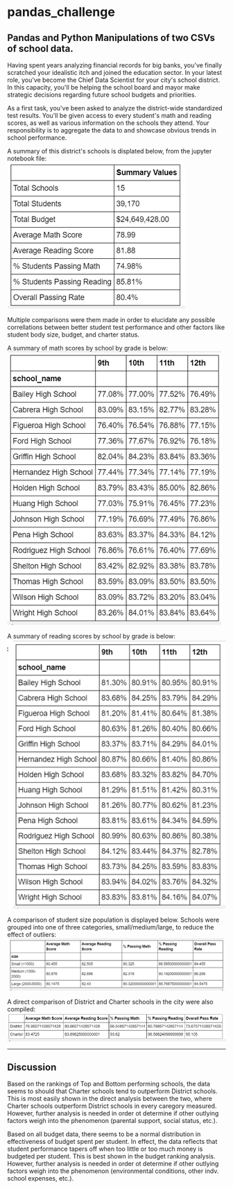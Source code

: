 # pandas_challenge

<h2>Pandas and Python Manipulations of two CSVs of school data.</h2>

Having spent years analyzing financial records for big banks, you've finally scratched your idealistic itch and joined the education sector. In your latest role, you've become the Chief Data Scientist for your city's school district. In this capacity, you'll be helping the  school board and mayor make strategic decisions regarding future school budgets and priorities.

As a first task, you've been asked to analyze the district-wide standardized test results. You'll be given access to every student's math and reading scores, as well as various information on the schools they attend. Your responsibility is to aggregate the data to and showcase obvious trends in school performance.

A summary of this district's schools is displated below, from the jupyter notebook file:
<img src="/summary.PNG" />

Multiple comparisons were them made in order to elucidate any possible correllations between better student test performance and other factors like student body size, budget, and charter status.

A summary of math scores by school by grade is below:
<img src="/mathScores.PNG" />

A summary of reading scores by school by grade is below:
<img src="/readingScores.PNG" />

A comparison of student size population is displayed below. Schools were grouped into one of three categories, small/medium/large, to reduce the effect of outliers:
<img src="/studentSize.PNG" />

A direct comparison of District and Charter schools in the city were also compiled:
<img src="/distVcharter.PNG" />

<hr>
<h2>Discussion</h2>
Based on the rankings of Top and Bottom performing schools, the data seems to should that Charter schools tend to outperform District 
schools. This is most easily shown in the direct analysis between the two, where Charter schools outperform District schools in every 
caregory measured. However, further analysis is needed in order ot determine if other outlying factors weigh into the phenomenon 
(parental support, social status, etc.).

Based on all budget data, there seems to be a normal distribution in effectiveness of budget spent per student. In effect, the data 
reflects that student performance tapers off when too little or too much money is budgeted per student. This is best shown in the budget 
ranking analysis. However, further analysis is needed in order ot determine if other outlying factors weigh into the phenomenon 
(environmental conditions, other indv. school expenses, etc.).
